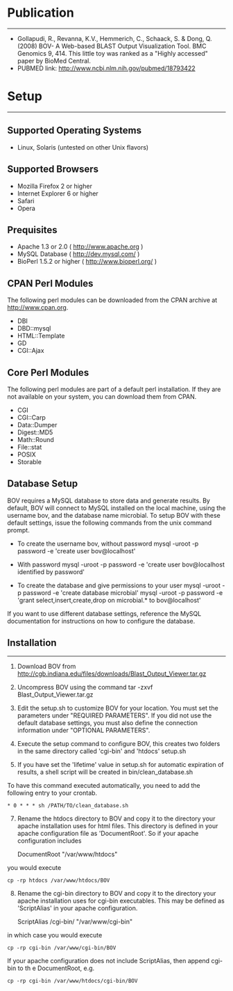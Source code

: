# Publication
-----------------
* Gollapudi, R., Revanna, K.V., Hemmerich, C., Schaack, S. & Dong, Q. (2008) BOV- A Web-based BLAST Output Visualization Tool. BMC Genomics 9, 414. This little toy was ranked as a "Highly accessed" paper by BioMed Central.
* PUBMED link: http://www.ncbi.nlm.nih.gov/pubmed/18793422

# Setup
-----------------

## Supported Operating Systems
* Linux, Solaris (untested on other Unix flavors)

## Supported Browsers
* Mozilla Firefox 2 or higher
* Internet Explorer 6 or higher
* Safari
* Opera

## Prequisites
* Apache 1.3 or 2.0 ( http://www.apache.org )
* MySQL Database ( http://dev.mysql.com/ )
* BioPerl 1.5.2 or higher ( http://www.bioperl.org/ )

## CPAN Perl Modules
The following perl modules can be downloaded from the CPAN archive at http://www.cpan.org.
* DBI
* DBD::mysql
* HTML::Template
* GD
* CGI::Ajax

## Core Perl Modules
The following perl modules are part of a default perl installation. If they are not available on your system, you can download them from CPAN.
* CGI
* CGI::Carp
* Data::Dumper
* Digest::MD5
* Math::Round
* File::stat
* POSIX
* Storable

## Database Setup 
BOV requires a MySQL database to store data and generate results. By default, BOV will connect to MySQL installed on the local machine, using the username bov, and the database name microbial. To setup BOV with these default settings, issue the following commands from the unix command prompt.

* To create the username bov, without password
    mysql -uroot -p password -e 'create user bov@localhost'
* With password
    mysql -uroot -p password -e 'create user bov@localhost identified by password'

* To create the database and give permissions to your user
    mysql -uroot -p password -e 'create database microbial'
    mysql -uroot -p password -e 'grant select,insert,create,drop on microbial.* to bov@localhost'

If you want to use different database settings, reference the MySQL
documentation for instructions on how to configure the database.


## Installation
------------

1. Download BOV from http://cgb.indiana.edu/files/downloads/Blast_Output_Viewer.tar.gz

2. Uncompress BOV using the command 
    tar -zxvf Blast_Output_Viewer.tar.gz

3. Edit the setup.sh to customize BOV for your location. You must set the parameters under "REQUIRED PARAMETERS". If you did not use the default database settings, you must also define the connection information under "OPTIONAL PARAMETERS".


5. Execute the setup command to configure BOV, this creates two folders in the same 
directory called 'cgi-bin' and 'htdocs'
    setup.sh

6. If you have set the 'lifetime' value in setup.sh for automatic expiration of results, a shell script will be created in
    bin/clean_database.sh

To have this command executed automatically, you need to add the following entry to your crontab.

    * 0 * * * sh /PATH/TO/clean_database.sh
       
7. Rename the htdocs directory to BOV and copy it to the directory your apache installation uses for html files. This directory is defined in your apache configuration file as 'DocumentRoot'. So if your apache configuration includes

    DocumentRoot "/var/www/htdocs"

you would execute

    cp -rp htdocs /var/www/htdocs/BOV

8. Rename the cgi-bin directory to BOV and copy it to the directory your apache installation uses for cgi-bin executables. This may be defined as 'ScriptAlias' in your apache configuration.

    ScriptAlias /cgi-bin/ "/var/www/cgi-bin"

in which case you would execute

    cp -rp cgi-bin /var/www/cgi-bin/BOV

If your apache configuration does not include ScriptAlias, then append cgi-bin to th
e DocumentRoot, e.g.

    cp -rp cgi-bin /var/www/htdocs/cgi-bin/BOV
